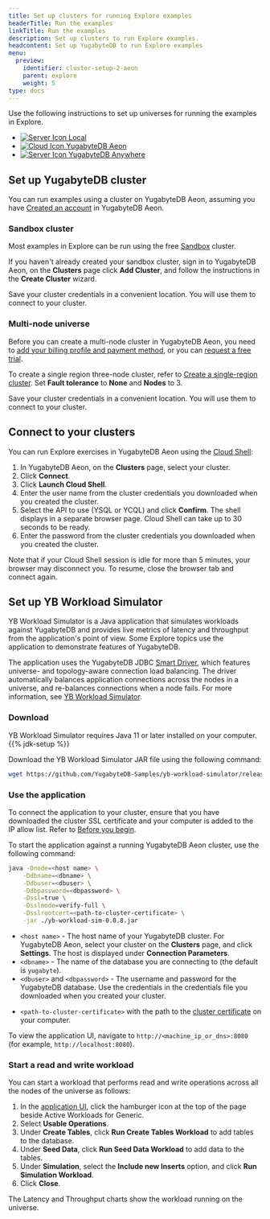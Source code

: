 ```yaml
---
title: Set up clusters for running Explore examples
headerTitle: Run the examples
linkTitle: Run the examples
description: Set up clusters to run Explore examples.
headcontent: Set up YugabyteDB to run Explore examples
menu:
  preview:
    identifier: cluster-setup-2-aeon
    parent: explore
    weight: 5
type: docs
---
```


Use the following instructions to set up universes for running the examples in Explore.

<ul class="nav nav-tabs-alt nav-tabs-yb">
  <li>
    <a href="../cluster-setup-local/" class="nav-link">
      <img src="/icons/database.svg" alt="Server Icon">
      Local
    </a>
  </li>
  <li >
    <a href="../cluster-setup-aeon/" class="nav-link active">
      <img src="/icons/cloud.svg" alt="Cloud Icon">
      YugabyteDB Aeon
    </a>
  </li>
  <li>
    <a href="../cluster-setup-anywhere/" class="nav-link">
      <img src="/icons/server.svg" alt="Server Icon">
      YugabyteDB Anywhere
    </a>
  </li>
</ul>

## Set up YugabyteDB cluster

You can run examples using a cluster on YugabyteDB Aeon, assuming you have [Created an account](https://cloud.yugabyte.com/signup?utm_medium=direct&utm_source=docs&utm_campaign=Cloud_signup) in YugabyteDB Aeon.

### Sandbox cluster

Most examples in Explore can be run using the free [Sandbox](/preview/yugabyte-cloud/cloud-basics/create-clusters/create-clusters-free/) cluster.

If you haven't already created your sandbox cluster, sign in to YugabyteDB Aeon, on the **Clusters** page click **Add Cluster**, and follow the instructions in the **Create Cluster** wizard.

Save your cluster credentials in a convenient location. You will use them to connect to your cluster.

### Multi-node universe

Before you can create a multi-node cluster in YugabyteDB Aeon, you need to [add your billing profile and payment method](/preview/yugabyte-cloud/cloud-admin/cloud-billing-profile/), or you can [request a free trial](/preview/yugabyte-cloud/managed-freetrial/).

To create a single region three-node cluster, refer to [Create a single-region cluster](/preview/yugabyte-cloud/cloud-basics/create-clusters/create-single-region/). Set **Fault tolerance** to **None** and **Nodes** to 3.

Save your cluster credentials in a convenient location. You will use them to connect to your cluster.

## Connect to your clusters

You can run Explore exercises in YugabyteDB Aeon using the [Cloud Shell](/preview/yugabyte-cloud/cloud-connect/connect-cloud-shell/):

1. In YugabyteDB Aeon, on the **Clusters** page, select your cluster.
1. Click **Connect**.
1. Click **Launch Cloud Shell**.
1. Enter the user name from the cluster credentials you downloaded when you created the cluster.
1. Select the API to use (YSQL or YCQL) and click **Confirm**.
    The shell displays in a separate browser page. Cloud Shell can take up to 30 seconds to be ready.
1. Enter the password from the cluster credentials you downloaded when you created the cluster.

Note that if your Cloud Shell session is idle for more than 5 minutes, your browser may disconnect you. To resume, close the browser tab and connect again.

## Set up YB Workload Simulator

YB Workload Simulator is a Java application that simulates workloads against YugabyteDB and provides live metrics of latency and throughput from the application's point of view. Some Explore topics use the application to demonstrate features of YugabyteDB.

The application uses the YugabyteDB JDBC [Smart Driver](../../drivers-orms/smart-drivers/), which features universe- and topology-aware connection load balancing. The driver automatically balances application connections across the nodes in a universe, and re-balances connections when a node fails. For more information, see [YB Workload Simulator](https://github.com/YugabyteDB-Samples/yb-workload-simulator/).

### Download

YB Workload Simulator requires Java 11 or later installed on your computer. {{% jdk-setup %}}

Download the YB Workload Simulator JAR file using the following command:

```sh
wget https://github.com/YugabyteDB-Samples/yb-workload-simulator/releases/download/v0.0.8/yb-workload-sim-0.0.8.jar
```

### Use the application

To connect the application to your cluster, ensure that you have downloaded the cluster SSL certificate and your computer is added to the IP allow list. Refer to [Before you begin](/preview/tutorials/build-apps/cloud-add-ip/).

To start the application against a running YugabyteDB Aeon cluster, use the following command:

```sh
java -Dnode=<host name> \
    -Ddbname=<dbname> \
    -Ddbuser=<dbuser> \
    -Ddbpassword=<dbpassword> \
    -Dssl=true \
    -Dsslmode=verify-full \
    -Dsslrootcert=<path-to-cluster-certificate> \
    -jar ./yb-workload-sim-0.0.8.jar
```

- `<host name>` - The host name of your YugabyteDB cluster. For YugabyteDB Aeon, select your cluster on the **Clusters** page, and click **Settings**. The host is displayed under **Connection Parameters**.
- `<dbname>` - The name of the database you are connecting to (the default is `yugabyte`).
- `<dbuser>` and `<dbpassword>` - The username and password for the YugabyteDB database. Use the credentials in the credentials file you downloaded when you created your cluster.
<!-- `<cloud.region.zone>` - The zones in your cluster, comma-separated, in the format `cloud.region.zone`, to be used as topology keys for [topology-aware load balancing](../drivers-orms/smart-drivers/#topology-aware-load-balancing). Node details are displayed on the cluster **Nodes** tab. For example, to add topology keys for a multi-zone cluster in the AWS US East region, you would enter the following:

    ```sh
    -Dspring.datasource.hikari.data-source-properties.topologyKeys=aws.us-east-1.us-east-1a,aws.us-east-1.us-east-2a,aws.us-east-1.us-east-3a
    ```
-->
- `<path-to-cluster-certificate>` with the path to the [cluster certificate](/preview/yugabyte-cloud/cloud-secure-clusters/cloud-authentication/) on your computer.

To view the application UI, navigate to `http://<machine_ip_or_dns>:8080` (for example, `http://localhost:8080`).

### Start a read and write workload

You can start a workload that performs read and write operations across all the nodes of the universe as follows:

1. In the [application UI](http://localhost:8080), click the hamburger icon at the top of the page beside Active Workloads for Generic.
1. Select **Usable Operations**.
1. Under **Create Tables**, click **Run Create Tables Workload** to add tables to the database.
1. Under **Seed Data**, click **Run Seed Data Workload** to add data to the tables.
1. Under **Simulation**, select the **Include new Inserts** option, and click **Run Simulation Workload**.
1. Click **Close**.

The Latency and Throughput charts show the workload running on the universe.
